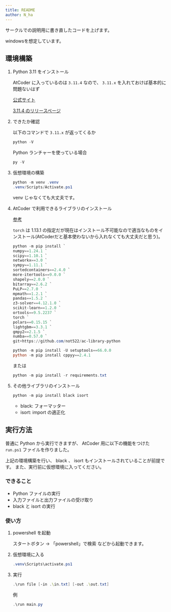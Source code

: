 ```yaml
---
title: README
author: N_ha
---
```


サークルでの説明用に書き直したコードを上げます。

windowsを想定しています。

## 環境構築

1. Python 3.11 をインストール

   AtCoder に入っているのは `3.11.4` なので、 `3.11.x` を入れておけば基本的に問題ないはず

   [公式サイト](https://www.python.org/)

   [3.11.4 のリリースページ](https://www.python.org/downloads/release/python-3114/)

2. できたか確認

   以下のコマンドで `3.11.x` が返ってくるか

   ```powershell
   python -V
   ```

   Python ランチャーを使っている場合

   ```powershell
   py -V
   ```

3. 仮想環境の構築

   ```powershell
   python -m venv .venv
   .venv/Scripts/Activate.ps1
   ```

   venv じゃなくても大丈夫です。

4. AtCoder で利用できるライブラリのインストール

   [参考](https://docs.google.com/spreadsheets/d/1HXyOXt5bKwhKWXruzUvfMFHQtBxfZQ0047W7VVObnXI/edit#gid=408033513)

   `torch` は 1.13.1 の指定だが現在はインストール不可能なので適当なものをインストール(AtCoderだと基本使わないから入れなくても大丈夫だと思う)。

   ```powershell
   python -m pip install `
   numpy==1.24.1 `
   scipy==1.10.1 `
   networkx==3.0 `
   sympy==1.11.1 `
   sortedcontainers==2.4.0 `
   more-itertools==9.0.0 `
   shapely==2.0.0 `
   bitarray==2.6.2 `
   PuLP==2.7.0 `
   mpmath==1.2.1 `
   pandas==1.5.2 `
   z3-solver==4.12.1.0 `
   scikit-learn==1.2.0 `
   ortools==9.5.2237 `
   torch `
   polars==0.15.15 `
   lightgbm==3.3.1 `
   gmpy2==2.1.5 `
   numba==0.57.0 `
   git+https://github.com/not522/ac-library-python

   python -m pip install -U setuptools==66.0.0
   python -m pip install cppyy==2.4.1
   ```

   または

   ```powershell
   python -m pip install -r requirements.txt
   ```

5. その他ライブラリのインストール

   ```powershell
   python -m pip install black isort
   ```

   * black: フォーマッター
   * isort: import の適正化

## 実行方法

普通に Python から実行できますが、 AtCoder 用に以下の機能をつけた `run.ps1` ファイルを作りました。

上記の環境構築を行い、 black 、 isort もインストールされていることが前提です。
また、実行前に仮想環境に入ってください。

### できること

* Python ファイルの実行
* 入力ファイルと出力ファイルの受け取り
* black と isort の実行

### 使い方

1. powershell を起動

   スタートボタン → 「powershell」で検索 などから起動できます。

2. 仮想環境に入る

   ```powershell
   .venv\Scripts\activate.ps1
   ```

3. 実行

   ```powershell
   .\run file [-in .\in.txt] [-out .\out.txt]
   ```

   例

   ```powershell
   .\run main.py
   ```
